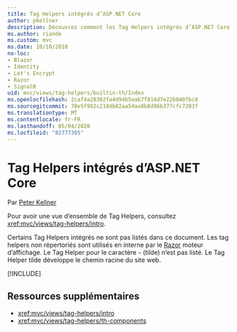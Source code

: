 ```yaml
---
title: Tag Helpers intégrés d’ASP.NET Core
author: pkellner
description: Découvrez comment les Tag Helpers intégrés d’ASP.NET Core augmentent votre productivité.
ms.author: riande
ms.custom: mvc
ms.date: 10/10/2018
no-loc:
- Blazor
- Identity
- Let's Encrypt
- Razor
- SignalR
uid: mvc/views/tag-helpers/builtin-th/Index
ms.openlocfilehash: 2caf4a20302fa4d94b5eab7f814d7e22b048fbc8
ms.sourcegitcommit: 70e5f982c218db82aa54aa8b8d96b377cfc7283f
ms.translationtype: MT
ms.contentlocale: fr-FR
ms.lasthandoff: 05/04/2020
ms.locfileid: "82777395"
---
```

# <a name="aspnet-core-built-in-tag-helpers"></a>Tag Helpers intégrés d’ASP.NET Core

Par [Peter Kellner](https://peterkellner.net)

Pour avoir une vue d’ensemble de Tag Helpers, consultez <xref:mvc/views/tag-helpers/intro>.

Certains Tag Helpers intégrés ne sont pas listés dans ce document. Les tag helpers non répertoriés sont utilisés en interne par le [Razor](xref:mvc/views/razor) moteur d’affichage. Le Tag Helper pour le caractère `~` (tilde) n’est pas listé. Le Tag Helper tilde développe le chemin racine du site web.

[!INCLUDE[](~/includes/built-in-TH.md)]

## <a name="additional-resources"></a>Ressources supplémentaires

* <xref:mvc/views/tag-helpers/intro>
* <xref:mvc/views/tag-helpers/th-components>
